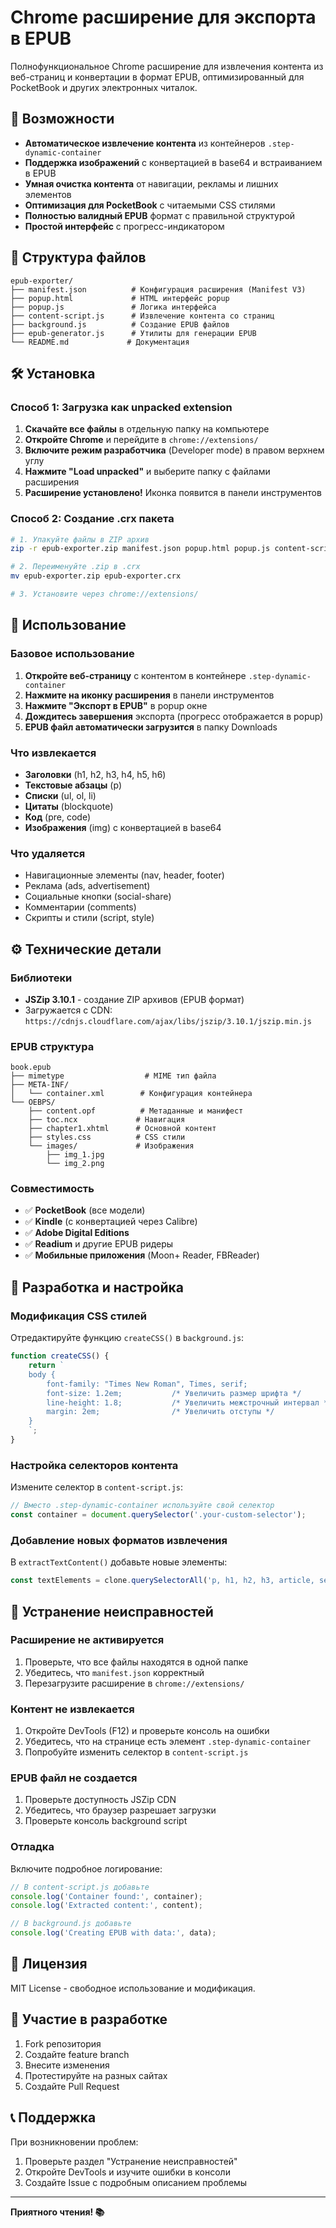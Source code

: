 # Chrome расширение для экспорта в EPUB

Полнофункциональное Chrome расширение для извлечения контента из веб-страниц и конвертации в формат EPUB, оптимизированный для PocketBook и других электронных читалок.

## 🚀 Возможности

- **Автоматическое извлечение контента** из контейнеров `.step-dynamic-container`
- **Поддержка изображений** с конвертацией в base64 и встраиванием в EPUB
- **Умная очистка контента** от навигации, рекламы и лишних элементов
- **Оптимизация для PocketBook** с читаемыми CSS стилями
- **Полностью валидный EPUB** формат с правильной структурой
- **Простой интерфейс** с прогресс-индикатором

## 📁 Структура файлов

```
epub-exporter/
├── manifest.json          # Конфигурация расширения (Manifest V3)
├── popup.html             # HTML интерфейс popup
├── popup.js               # Логика интерфейса
├── content-script.js      # Извлечение контента со страниц
├── background.js          # Создание EPUB файлов
├── epub-generator.js      # Утилиты для генерации EPUB
└── README.md             # Документация
```

## 🛠️ Установка

### Способ 1: Загрузка как unpacked extension

1. **Скачайте все файлы** в отдельную папку на компьютере
2. **Откройте Chrome** и перейдите в `chrome://extensions/`
3. **Включите режим разработчика** (Developer mode) в правом верхнем углу
4. **Нажмите "Load unpacked"** и выберите папку с файлами расширения
5. **Расширение установлено!** Иконка появится в панели инструментов

### Способ 2: Создание .crx пакета

```bash
# 1. Упакуйте файлы в ZIP архив
zip -r epub-exporter.zip manifest.json popup.html popup.js content-script.js background.js epub-generator.js

# 2. Переименуйте .zip в .crx
mv epub-exporter.zip epub-exporter.crx

# 3. Установите через chrome://extensions/
```

## 🎯 Использование

### Базовое использование

1. **Откройте веб-страницу** с контентом в контейнере `.step-dynamic-container`
2. **Нажмите на иконку расширения** в панели инструментов
3. **Нажмите "Экспорт в EPUB"** в popup окне
4. **Дождитесь завершения** экспорта (прогресс отображается в popup)
5. **EPUB файл автоматически загрузится** в папку Downloads

### Что извлекается

- **Заголовки** (h1, h2, h3, h4, h5, h6)
- **Текстовые абзацы** (p)
- **Списки** (ul, ol, li)
- **Цитаты** (blockquote)
- **Код** (pre, code)
- **Изображения** (img) с конвертацией в base64

### Что удаляется

- Навигационные элементы (nav, header, footer)
- Реклама (ads, advertisement)
- Социальные кнопки (social-share)
- Комментарии (comments)
- Скрипты и стили (script, style)

## ⚙️ Технические детали

### Библиотеки

- **JSZip 3.10.1** - создание ZIP архивов (EPUB формат)
- Загружается с CDN: `https://cdnjs.cloudflare.com/ajax/libs/jszip/3.10.1/jszip.min.js`

### EPUB структура

```
book.epub
├── mimetype                  # MIME тип файла
├── META-INF/
│   └── container.xml        # Конфигурация контейнера
└── OEBPS/
    ├── content.opf          # Метаданные и манифест
    ├── toc.ncx             # Навигация
    ├── chapter1.xhtml      # Основной контент
    ├── styles.css          # CSS стили
    └── images/             # Изображения
        ├── img_1.jpg
        └── img_2.png
```

### Совместимость

- ✅ **PocketBook** (все модели)
- ✅ **Kindle** (с конвертацией через Calibre)
- ✅ **Adobe Digital Editions**
- ✅ **Readium** и другие EPUB ридеры
- ✅ **Мобильные приложения** (Moon+ Reader, FBReader)

## 🔧 Разработка и настройка

### Модификация CSS стилей

Отредактируйте функцию `createCSS()` в `background.js`:

```javascript
function createCSS() {
    return `
    body {
        font-family: "Times New Roman", Times, serif;
        font-size: 1.2em;           /* Увеличить размер шрифта */
        line-height: 1.8;           /* Увеличить межстрочный интервал */
        margin: 2em;                /* Увеличить отступы */
    }
    `;
}
```

### Настройка селекторов контента

Измените селектор в `content-script.js`:

```javascript
// Вместо .step-dynamic-container используйте свой селектор
const container = document.querySelector('.your-custom-selector');
```

### Добавление новых форматов извлечения

В `extractTextContent()` добавьте новые элементы:

```javascript
const textElements = clone.querySelectorAll('p, h1, h2, h3, article, section');
```

## 🐛 Устранение неисправностей

### Расширение не активируется

1. Проверьте, что все файлы находятся в одной папке
2. Убедитесь, что `manifest.json` корректный
3. Перезагрузите расширение в `chrome://extensions/`

### Контент не извлекается

1. Откройте DevTools (F12) и проверьте консоль на ошибки
2. Убедитесь, что на странице есть элемент `.step-dynamic-container`
3. Попробуйте изменить селектор в `content-script.js`

### EPUB файл не создается

1. Проверьте доступность JSZip CDN
2. Убедитесь, что браузер разрешает загрузки
3. Проверьте консоль background script

### Отладка

Включите подробное логирование:

```javascript
// В content-script.js добавьте
console.log('Container found:', container);
console.log('Extracted content:', content);

// В background.js добавьте
console.log('Creating EPUB with data:', data);
```

## 📝 Лицензия

MIT License - свободное использование и модификация.

## 🤝 Участие в разработке

1. Fork репозитория
2. Создайте feature branch
3. Внесите изменения
4. Протестируйте на разных сайтах
5. Создайте Pull Request

## 📞 Поддержка

При возникновении проблем:

1. Проверьте раздел "Устранение неисправностей"
2. Откройте DevTools и изучите ошибки в консоли
3. Создайте Issue с подробным описанием проблемы

---

**Приятного чтения! 📚**
